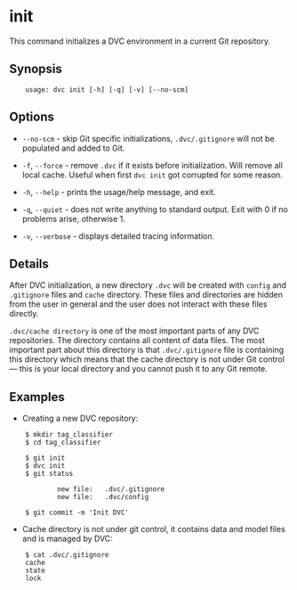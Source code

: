 # init

This command initializes a DVC environment in a current Git repository.

## Synopsis

```usage
    usage: dvc init [-h] [-q] [-v] [--no-scm]
```

## Options

* `--no-scm` - skip Git specific initializations, `.dvc/.gitignore` will not be
populated and added to Git.

* `-f`, `--force` - remove `.dvc` if it exists before initialization. Will remove
all local cache. Useful when first `dvc init` got corrupted for some reason.

* `-h`, `--help` - prints the usage/help message, and exit.

* `-q`, `--quiet` - does not write anything to standard output. Exit with 0 if
  no problems arise, otherwise 1.

* `-v`, `--verbose` - displays detailed tracing information.

## Details

After DVC initialization, a new directory `.dvc` will be created with `config`
and `.gitignore` files and `cache` directory. These files and directories are
hidden from the user in general and the user does not interact with these files
directly.

`.dvc/cache directory` is one of the most important parts of any DVC
repositories. The directory contains all content of data files. The most
important part about this directory is that `.dvc/.gitignore` file is containing
this directory which means that the cache directory is not under Git control —
this is your local directory and you cannot push it to any Git remote.

## Examples

* Creating a new DVC repository:

```dvc
    $ mkdir tag_classifier
    $ cd tag_classifier

    $ git init
    $ dvc init
    $ git status

            new file:   .dvc/.gitignore
            new file:   .dvc/config

    $ git commit -m 'Init DVC'
```

* Cache directory is not under git control, it contains data and model files and
is managed by DVC:

```dvc
    $ cat .dvc/.gitignore
    cache
    state
    lock
```
